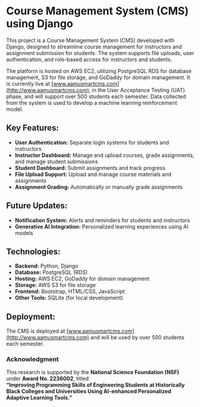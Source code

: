 # Course Management System (CMS) using Django

This project is a Course Management System (CMS) developed with Django, designed to streamline course management for instructors and assignment submission for students. The system supports file uploads, user authentication, and role-based access for instructors and students. 

The platform is hosted on AWS EC2, utilizing PostgreSQL RDS for database management, S3 for file storage, and GoDaddy for domain management. It is currently live at [www.aamusmartcms.com](http://www.aamusmartcms.com), in the User Acceptance Testing (UAT) phase, and will support over 500 students each semester. Data collected from the system is used to develop a machine learning reinforcement model.

## Key Features:
- **User Authentication:** Separate login systems for students and instructors
- **Instructor Dashboard:** Manage and upload courses, grade assignments, and manage student submissions
- **Student Dashboard:** Submit assignments and track progress
- **File Upload Support:** Upload and manage course materials and assignments
- **Assignment Grading:** Automatically or manually grade assignments

## Future Updates:
- **Notification System:** Alerts and reminders for students and instructors
- **Generative AI Integration:** Personalized learning experiences using AI models

## Technologies:
- **Backend:** Python, Django
- **Database:** PostgreSQL (RDS)
- **Hosting:** AWS EC2, GoDaddy for domain management
- **Storage:** AWS S3 for file storage
- **Frontend:** Bootstrap, HTML/CSS, JavaScript
- **Other Tools:** SQLite (for local development)

## Deployment:
The CMS is deployed at [www.aamusmartcms.com](http://www.aamusmartcms.com) and will be used by over 500 students each semester.

### Acknowledgment

This research is supported by the **National Science Foundation (NSF)** under **Award No. 2236002**, titled:  
**“Improving Programming Skills of Engineering Students at Historically Black Colleges and Universities Using AI-enhanced Personalized Adaptive Learning Tools.”**
